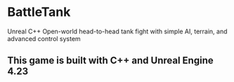 # BattleTank
Unreal C++ Open-world head-to-head tank fight with simple AI, terrain, and advanced control system

## This game is built with C++ and Unreal Engine 4.23
